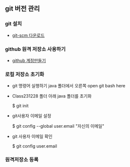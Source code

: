 ## git 버전 관리

### git 설치
 * [git-scm 다운로드](https://git-scm.com/)

 ### github 원격 저장소 사용하기
 * [github 계정만들기](https://github.com/)


### 로컬 저장소 초기화
  * git 명령어 실행하기
    java 폴더에서 오른쪽 open git bash here
  * Class231228 폴더 아래 java 폴더를 초기화


     $  git init 

  * git사용자 이메일 설정
   
     $  git config --global user.email "자신의 이메일"

  * git 사용자 이메일 확인

     $  git config user.email

### 원격저장소 등록


